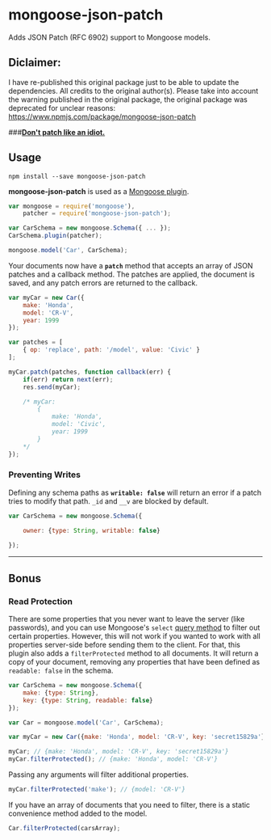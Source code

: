 # mongoose-json-patch
Adds JSON Patch (RFC 6902) support to Mongoose models.

## Diclaimer:
I have re-published this original package just to be able to update the dependencies. All credits to the original author(s).
Please take into account the warning published in the original package, the original package was deprecated for unclear reasons:
https://www.npmjs.com/package/mongoose-json-patch

###**[Don't patch like an idiot.](http://williamdurand.fr/2014/02/14/please-do-not-patch-like-an-idiot/)**

## Usage

`npm install --save mongoose-json-patch`

**mongoose-json-patch** is used as a [Mongoose plugin](http://mongoosejs.com/docs/plugins.html).

```javascript
var mongoose = require('mongoose'),
	patcher = require('mongoose-json-patch');

var CarSchema = new mongoose.Schema({ ... });
CarSchema.plugin(patcher);

mongoose.model('Car', CarSchema);
```

Your documents now have a **`patch`** method that accepts an array of JSON patches and a callback method. The patches are applied, the document is saved, and any patch errors are returned to the callback.

```javascript
var myCar = new Car({
	make: 'Honda',
	model: 'CR-V',
	year: 1999
});

var patches = [
	{ op: 'replace', path: '/model', value: 'Civic' }
];

myCar.patch(patches, function callback(err) {
	if(err) return next(err);
	res.send(myCar);

	/* myCar:
		{
			make: 'Honda',
			model: 'Civic',
			year: 1999
		}
	*/
});
```

### Preventing Writes

Defining any schema paths as **`writable: false`** will return an error if a patch tries to modify that path. `_id` and `__v` are blocked by default.

```javascript
var CarSchema = new mongoose.Schema({

	owner: {type: String, writable: false}
	
});
```

----

## Bonus
### Read Protection

There are some properties that you never want to leave the server (like passwords), and you can use Mongoose's `select` [query method](http://mongoosejs.com/docs/api.html#query_Query-select) to filter out certain properties. However, this will not work if you wanted to work with all properties server-side before sending them to the client. For that, this plugin also adds a `filterProtected` method to all documents. It will return a copy of your document, removing any properties that have been defined as `readable: false` in the schema.

```javascript
var CarSchema = new mongoose.Schema({
	make: {type: String},
	key: {type: String, readable: false}
});

var Car = mongoose.model('Car', CarSchema);

var myCar = new Car({make: 'Honda', model: 'CR-V', key: 'secret15829a'});

myCar; // {make: 'Honda', model: 'CR-V', key: 'secret15829a'}
myCar.filterProtected(); // {make: 'Honda', model: 'CR-V'}
```

Passing any arguments will filter additional properties.

```javascript
myCar.filterProtected('make'); // {model: 'CR-V'}
```

If you have an array of documents that you need to filter, there is a static convenience method added to the model.

```javascript
Car.filterProtected(carsArray);
```